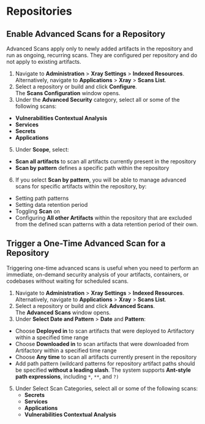 # Repositories

## Enable Advanced Scans for a Repository

Advanced Scans apply only to newly added artifacts in the repository and run as ongoing, recurring scans. They are configured per repository and do not apply to existing artifacts.

1. Navigate to **Administration** > **Xray Settings** > **Indexed Resources**.\
   Alternatively, navigate to **Applications** > **Xray** > **Scans List**.
2. Select a repository or build and click **Configure**.\
   The **Scans Configuration** window opens.
3. Under the **Advanced Security** category, select all or some of the following scans:

* **Vulnerabilities Contextual Analysis**
* **Services**
* **Secrets**
* **Applications**

5. Under **Scope**, select:

* **Scan all artifacts** to scan all artifacts currently present in the repository
* **Scan by pattern** defines a specific path within the repository

6. If you select **Scan by pattern**, you will be able to manage advanced scans for specific artifacts within the repository, by:

* Setting path patterns&#x20;
* Setting data retention period
* Toggling **Scan** on&#x20;
* Configuring **All other Artifacts** within the repository that are excluded from the defined scan patterns with a data retention period of their own.&#x20;

## Trigger a One-Time Advanced Scan for a Repository

Triggering one-time advanced scans is useful when you need to perform an immediate, on-demand security analysis of your artifacts, containers, or codebases without waiting for scheduled scans.

1. Navigate to **Administration** > **Xray Settings** > **Indexed Resources**.\
   Alternatively, navigate to **Applications** > **Xray** > **Scans List**.
2. Select a repository or build and click **Advanced Scans**.\
   The **Advanced Scans** window opens.
3. Under **Select Date and Pattern** > **Date** and **Pattern**:

* Choose **Deployed in** to scan artifacts that were deployed to Artifactory within a specified time range
* Choose **Downloaded in** to scan artifacts that were downloaded from Artifactory within a specified time range
* Choose **Any time** to scan all artifacts currently present in the repository
* Add path pattern (wildcard patterns for repository artifact paths should be specified **without a leading slash**. The system supports **Ant-style path expressions**, including `*`, `**`, and `?)`

5. Under Select Scan Categories, select all or some of the following scans:
   * **Secrets**
   * **Services**
   * **Applications**
   * **Vulnerabilities Contextual Analysis**
